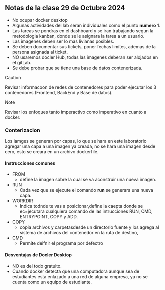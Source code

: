 ## Notas de la clase 29 de Octubre 2024

- No ocupar docker desktop
- Algunas actividades del lab seran individuales como el punto **numero 1**.
- Las tareas se pondras en el dashboard y se iran trabajando segun la metodologia kanban, donde se le asignara la tarea a un usuario.
- Las imagenes deben ser lo mas livianas posibles.
- Se deben documentar sus tickets, poner fechas limites, ademas de la persona asignada al ticket.
- NO usaremos docler Hub, todas las imagenes deberan ser alojados en el gitLab.
- Se debe probar que se tiene una base de datos contenerizada.

> [!CAUTION]
> Revisar informacoon de redes de contenedores para poder ejecutar los 3 contenedores (Frontend, BackEnd y Base de datos).

> [!NOTE]
> Revisar los enfoques tanto imperactivo como imperativo en cuanto a docker.

### Conterizacion
Los iamges se generan por capas, lo que se hara en este laboratorio agregar una capa a una imagen ya creada, no se hara una imagen desde cero, esto se creara en un archivo dockerfile.

#### Instrucciones comunes
- FROM
    - define la imagen sobre la cual se va aconstruir una nueva imagen.
- RUN 
    - Cada vez que se ejecute el comando **run** se generara una nueva capa.
- WORKDIR
    - Indica todnde te vas a posicionar,define la caepta donde se ec=jecutara cualquiera comando de las intrucciones RUN, CMD, ENTRYPOINT, COPY y ADD.
- COPY
    - copia archivos y carpetasdesde un directorio fuente y los agrega al sistema de archivos del contenedor en la ruta de destino,
- CMD
    - Permite deifnir el programa por defectro 




#### Desventajas de Docler Desktop
- NO es del todo gratuito.
- Cuando docker detecta que una computadora aunque sea de estudiantes esta enlazado a una red de alguna empresa, ya no se cuenta como un equipo de estudiante.











































